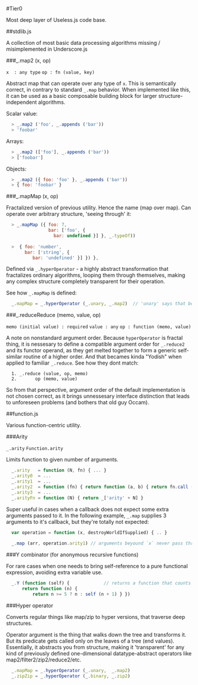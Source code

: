 #Tier0

Most deep layer of Useless.js code base.

##stdlib.js

A collection of most basic data processing algorithms missing / misimplemented in Underscore.js

###_.map2 (x, op)

``x  : any type``
``op : fn (value, key)``

Abstract map that can operate over any type of `x`. This is semantically correct, in contrary to standard `_.map` behavior. When implemented like this, it can be used as a basic composable building block for larger structure-independent algorithms.

Scalar value:
```javascript
  > _.map2 ('foo', _.appends ('bar'))
  > 'foobar'
```

Arrays:
```javascript
  > _.map2 (['foo'], _.appends ('bar'))
  > ['foobar']
```

Objects:
```javascript    
  > _.map2 ({ foo: 'foo' }, _.appends ('bar'))
  > { foo: 'foobar' }
```

###_.mapMap (x, op)

Fractalized version of previous utility. Hence the name (map over map). Can operate over arbitrary structure, 'seeing through' it:

```javascript
  > _.mapMap ({ foo: 7,
                bar: ['foo', {
                  bar: undefined }] }, _.typeOf))
                            
  >  { foo: 'number', 
       bar: ['string', {
          bar: 'undefined' }] }) },
```

Defined via `_.hyperOperator` - a highly abstract transformation that fractalizes ordinary algorithms, looping them through themselves, making any complex structure completely transparent for their operation.

See how `_.mapMap` is defined:

```javascript
  _.mapMap = _.hyperOperator (_.unary, _.map2)  // 'unary' says that both _.map2 and its functor take 1 argument.
```

###_.reduceReduce (memo, value, op)

``memo (initial value) : required``
``value : any``
``op : function (memo, value)``

A note on nonstandard argument order. Because `hyperOperator` is fractal thing, it is nessesary to define a compatible argument order for `_.reduce2` and its functor operand, as they get melted together to form a generic self-similar routine of a higher order. And that becames kinda "Yodish" when applied to familiar `_.reduce`. See how they dont match:

```
  1. _.reduce (value, op, memo)
  2.       op (memo, value)
```
So from that perspective, argument order of the default implementation is not chosen correct, as it brings unnessesary interface distinction that leads to unforeseen problems (and bothers that old guy Occam).

##function.js

Various function-centric utility.

###Arity

``_.arity``
``Function.arity``

Limits function to given number of arguments.

```javascript
  _.arity   = function (N, fn) { ... }
  _.arity0  = ...
  _.arity1  = ...
  _.arity2  = function (fn) { return function (a, b) { return fn.call (this, a, b) }}
  _.arity3  = ...
  _.arityFn = function (N) { return _['arity' + N] }
```

Super useful in cases when a callback does not expect some extra arguments passed to it. In the following example, `_.map` supplies 3 arguments to it's callback, but they're totally not expected:

```javascript
  var operation = function (x, destroyWorldIfSupplied) { .. }
  
  _.map (arr, operation.arity1) // arguments beyound `x` never pass through
```

###Y combinator (for anonymous recursive functions)

For rare cases when one needs to bring self-reference to a pure functional expression, avoiding extra variable use.

```javascript
  _.Y (function (self) {             // returns a function that counts to 5
      return function (n) {
          return n >= 5 ? n : self (n + 1) } })
```

###Hyper operator

Converts regular things like map/zip to hyper versions, that traverse deep structures.

Operator argument is the thing that walks down the tree and transforms it. But its predicate gets called only on the leaves of a tree (end values). Essentially, it abstracts you from structure, making it 'transparent' for any kind of previously defined one-dimensional datatype-abstract operators like map2/filter2/zip2/reduce2/etc.

```javascript
  _.mapMap = _.hyperOperator (_.unary,  _.map2)
  _.zipZip = _.hyperOperator (_.binary, _.zip2)
```
